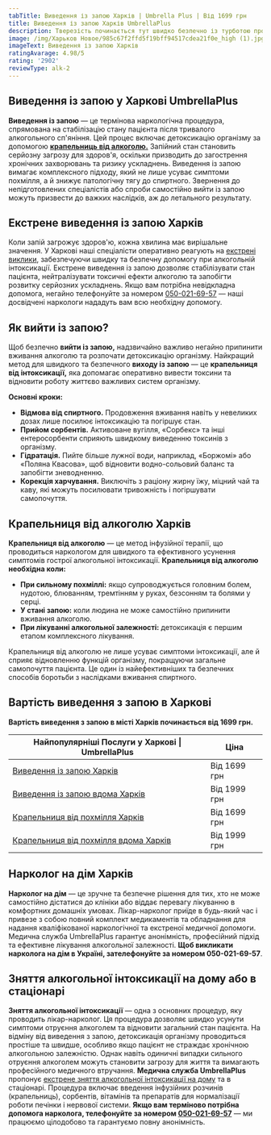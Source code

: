 ```yaml
---
tabTitle: Виведення із запою Харків | Umbrella Plus | Від 1699 грн
title: Виведення із запою Харків UmbrellaPlus
description: Тверезість починається тут швидко безпечно із турботою про пацієнта
image: /img/Харьков Новое/985c67f2ffd5f19bff94517cdea21f0e_high (1).jpg
imageText: Виведення із запою Харків
ratingAvarage: 4.98/5
rating: '2902'
reviewType: alk-2
---
```


## Виведення із запою у Харкові UmbrellaPlus

**Виведення із запою** — це термінова наркологічна процедура, спрямована на стабілізацію стану пацієнта після тривалого алкогольного сп'яніння. Цей процес включає детоксикацію організму за допомогою **[крапельниць від алкоголю.](https://umbrella-plus.com.ua/uk/kharkiv/kapelnica_ot_alkogola_kharkiv-ua/)** Запійний стан становить серйозну загрозу для здоров'я, оскільки призводить до загострення хронічних захворювань та ризику ускладнень. Виведення із запою вимагає комплексного підходу, який не лише усуває симптоми похмілля, а й знижує патологічну тягу до спиртного. Звернення до непідготовлених спеціалістів або спроби самостійно вийти із запою можуть призвести до важких наслідків, аж до летального результату.

## Екстрене виведення із запою Харків

Коли запій загрожує здоров'ю, кожна хвилина має вирішальне значення. У Харкові наші спеціалісти оперативно реагують на [екстрені виклики](https://umbrella-plus.com.ua/uk/kharkiv/vivod-iz-zapoia-na-domy-kharkiv-ua/), забезпечуючи швидку та безпечну допомогу при алкогольній інтоксикації. Екстрене виведення із запою дозволяє стабілізувати стан пацієнта, нейтралізувати токсичні ефекти алкоголю та запобігти розвитку серйозних ускладнень. Якщо вам потрібна невідкладна допомога, негайно телефонуйте за номером [050-021-69-57](tel:0500216957) — наші досвідчені наркологи нададуть вам всю необхідну допомогу.

## Як вийти із запою?

Щоб безпечно **вийти із запою,** надзвичайно важливо негайно припинити вживання алкоголю та розпочати детоксикацію організму. Найкращий метод для швидкого та безпечного **виходу із запою** — це **крапельниця від інтоксикації,** яка допомагає оперативно вивести токсини та відновити роботу життєво важливих систем організму.

**Основні кроки:**

* **Відмова від спиртного.** Продовження вживання навіть у невеликих дозах лише посилює інтоксикацію та погіршує стан.
* **Прийом сорбентів.** Активоване вугілля, «Сорбекc» та інші ентеросорбенти сприяють швидкому виведенню токсинів з організму.
* **Гідратація.** Пийте більше лужної води, наприклад, «Боржомі» або «Поляна Квасова», щоб відновити водно-сольовий баланс та запобігти зневодненню.
* **Корекція харчування.** Виключіть з раціону жирну їжу, міцний чай та каву, які можуть посилювати тривожність і погіршувати самопочуття.

## Крапельниця від алкоголю Харків

**Крапельниця від алкоголю** — це метод інфузійної терапії, що проводиться наркологом для швидкого та ефективного усунення симптомів гострої алкогольної інтоксикації. **Крапельниця від алкоголю необхідна коли:**

* **При сильному похміллі:** якщо супроводжується головним болем, нудотою, блюванням, тремтінням у руках, безсонням та болями у серці.
* **У стані запою:** коли людина не може самостійно припинити вживання алкоголю.
* **При лікуванні алкогольної залежності:** детоксикація є першим етапом комплексного лікування.

Крапельниця від алкоголю не лише усуває симптоми інтоксикації, але й сприяє відновленню функцій організму, покращуючи загальне самопочуття пацієнта. Це один із найефективніших та безпечних способів боротьби з наслідками вживання спиртного.

## Вартість виведення з запою в Харкові

**Вартість виведення з запою в місті Харків починається від 1699 грн.**

| Найпопулярніші Послуги у Харкові \| UmbrellaPlus                                  | Ціна         |
| --------------------------------------------------------------------------------- | ------------ |
| [Виведення із запою Харків](Vivod-iz-zapoia-kharkiv-ua)                           | Від 1699 грн |
| [Виведення із запою вдома Харків](Vivod-iz-zapoia-na-domy-kharkiv-ua)             | Від 1999 грн |
| [Крапельниця від похмілля Харків](Kapelnica_ot_alkogola_kharkiv-ua)               | Від 1699 грн |
| [Крапельниця від похмілля вдома Харків](Kapelnica_ot_alkogola_na_domy_kharkiv_ua) | Від 1999 грн |

## Нарколог на дім Харків

**Нарколог на дім** — це зручне та безпечне рішення для тих, хто не може самостійно дістатися до клініки або віддає перевагу лікуванню в комфортних домашніх умовах. Лікар-нарколог приїде в будь-який час і привезе з собою повний комплект медикаментів та обладнання для надання кваліфікованої наркологічної та екстреної медичної допомоги. Медична служба UmbrellaPlus гарантує анонімність, професійний підхід та ефективне лікування алкогольної залежності. **Щоб викликати нарколога на дім в Україні, зателефонуйте за номером 050-021-69-57**.

## Зняття алкогольної інтоксикації на дому або в стаціонарі

**Зняття алкогольної інтоксикації** — одна з основних процедур, яку проводить лікар-нарколог. Ця процедура дозволяє швидко усунути симптоми отруєння алкоголем та відновити загальний стан пацієнта. На відміну від виведення з запою, детоксикація організму проводиться простіше та швидше, особливо якщо пацієнт не страждає хронічною алкогольною залежністю. Однак навіть одиничні випадки сильного отруєння алкоголем можуть становити загрозу для життя та вимагають професійного медичного втручання.
**Медична служба UmbrellaPlus** пропонує [екстрене зняття алкогольної інтоксикації на дому](https://umbrella-plus.com.ua/uk/kharkiv/kapelnica_ot_alkogola_na_domy_kharkiv_ua/) та в стаціонарі. Процедура включає введення інфузійних розчинів (крапельниць), сорбентів, вітамінів та препаратів для нормалізації роботи печінки і нервової системи. **Якщо вам терміново потрібна допомога нарколога, телефонуйте за номером [050-021-69-57](tel:0500216957)** — ми працюємо цілодобово та гарантуємо повну анонімність.
